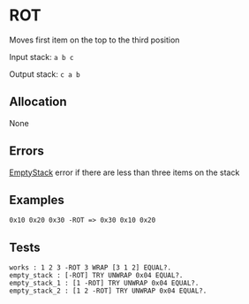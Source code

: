 # ROT

Moves first item on the top to the third position

Input stack: `a b c`

Output stack: `c a b`

## Allocation

None

## Errors

[EmptyStack](./ERRORS/EmptyStack.md) error if there are less than three items on the stack

## Examples

```
0x10 0x20 0x30 -ROT => 0x30 0x10 0x20
```

## Tests

```test
works : 1 2 3 -ROT 3 WRAP [3 1 2] EQUAL?.
empty_stack : [-ROT] TRY UNWRAP 0x04 EQUAL?.
empty_stack_1 : [1 -ROT] TRY UNWRAP 0x04 EQUAL?.
empty_stack_2 : [1 2 -ROT] TRY UNWRAP 0x04 EQUAL?.
```